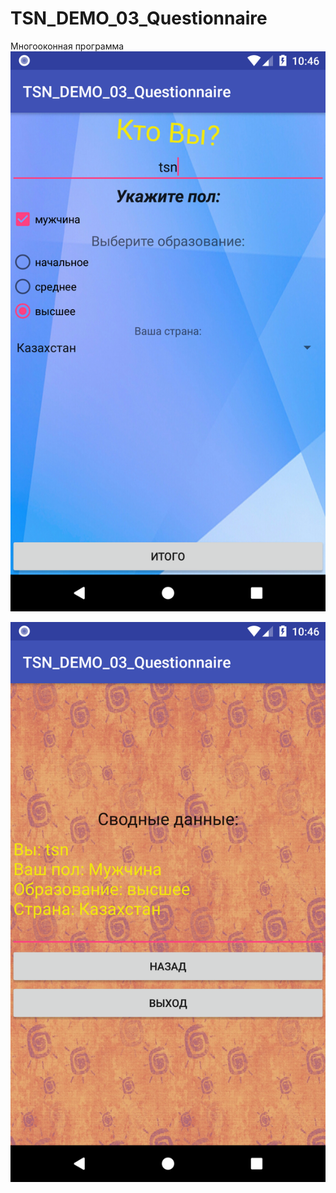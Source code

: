 # TSN_DEMO_03_Questionnaire
Многооконная программа
![Screenshot](screenshot1.png)

![Screenshot](screenshot2.png)
